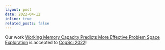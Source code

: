 ```yaml
---
layout: post
date: 2022-04-12
inline: true
related_posts: false
---
```

<!-- OceanSim: A GPU-Accelerated Underwater Robot Perception Simulation Framework -->

Our work [Working Memory Capacity Predicts More Effective Problem Space Exploration](https://escholarship.org/uc/item/8n6394k6#main) is accepted to [CogSci 2022](https://cognitivesciencesociety.org/cogsci-2022/)!